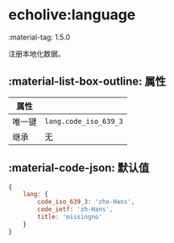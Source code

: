 # echolive:language

<span class="feature-tag" title="最早可用版本" markdown>
    <span class="icon">:material-tag:</span>
    <span class="text">1.5.0</span>
</span>

注册本地化数据。

## :material-list-box-outline: 属性

| 属性 ||
| - | - |
| 唯一键 | `lang.code_iso_639_3` |
| 继承 | 无 |

## :material-code-json: 默认值

``` js
{
    lang: {
        code_iso_639_3: 'zho-Hans',
        code_ietf: 'zh-Hans',
        title: 'missingno'
    }
}
```